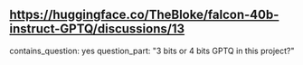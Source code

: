 ## https://huggingface.co/TheBloke/falcon-40b-instruct-GPTQ/discussions/13

contains_question: yes
question_part: "3 bits or 4 bits GPTQ in this project?"